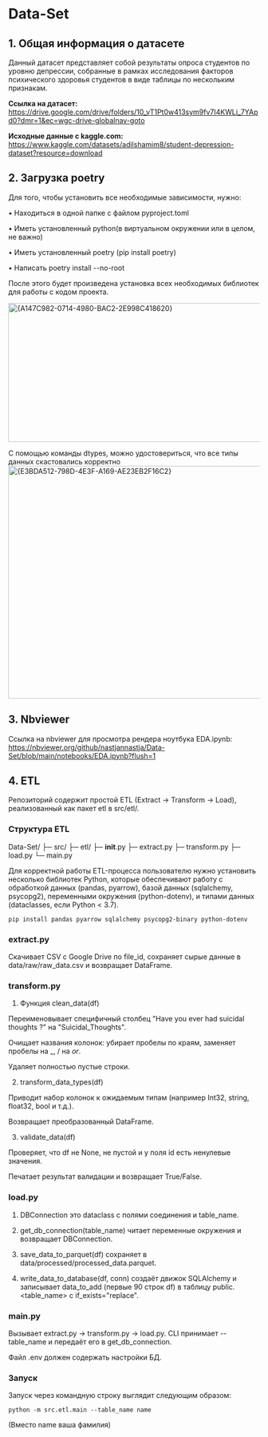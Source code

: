 # Data-Set
## 1. **Общая информация о датасете** 
 Данный датасет представляет собой результаты опроса студентов по уровню депрессии, собранные в рамках исследования факторов психического здоровья студентов в виде таблицы по нескольким признакам.
 
**Ссылка на датасет:** https://drive.google.com/drive/folders/10_vT1Pt0w413sym9fv7I4KWLi_7YApd0?dmr=1&ec=wgc-drive-globalnav-goto

**Исходные данные с kaggle.com:** https://www.kaggle.com/datasets/adilshamim8/student-depression-dataset?resource=download

## 2. Загрузка poetry
Для того, чтобы установить все необходимые зависимости, нужно:

• Находиться в одной папке с файлом pyproject.toml

• Иметь установленный python(в виртуальном окружении или в целом, не важно)

• Иметь установленный poetry (pip install poetry)

• Написать poetry install --no-root

После этого будет произведена установка всех необходимых библиотек для работы с кодом проекта.

<img width="1850" height="278" alt="{A147C982-0714-4980-BAC2-2E998C418620}" src="https://github.com/user-attachments/assets/edc2678a-a906-4d82-b979-312356896179" />

С помощью команды dtypes, можно удостовериться, что все типы данных скастовались корректно
<img width="1313" height="466" alt="{E3BDA512-798D-4E3F-A169-AE23EB2F16C2}" src="https://github.com/user-attachments/assets/86f6652a-7346-442d-a96d-ee83b3b9997a" />

## 3. Nbviewer 
Ссылка на nbviewer для просмотра рендера ноутбука EDA.ipynb: https://nbviewer.org/github/nastjannastja/Data-Set/blob/main/notebooks/EDA.ipynb?flush=1

## 4. ETL

Репозиторий содержит простой ETL (Extract → Transform → Load), реализованный как пакет etl в src/etl/.

### **Структура ETL**

Data-Set/
├─ src/
  ├─ etl/
    ├─ __init__.py
    ├─ extract.py
    ├─ transform.py
    ├─ load.py
    └─ main.py

Для корректной работы ETL-процесса пользователю нужно установить несколько библиотек Python, которые обеспечивают работу с обработкой данных (pandas, pyarrow), базой данных (sqlalchemy, psycopg2), переменными окружения (python-dotenv), и типами данных (dataclasses, если Python < 3.7).

```
pip install pandas pyarrow sqlalchemy psycopg2-binary python-dotenv
```

### **extract.py** 

Скачивает CSV с Google Drive по file_id, сохраняет сырые данные в data/raw/raw_data.csv и возвращает DataFrame.

### **transform.py** 

1. Функция clean_data(df)

Переименовывает специфичный столбец "Have you ever had suicidal thoughts ?" на "Suicidal_Thoughts".

Очищает названия колонок: убирает пробелы по краям, заменяет пробелы на _, / на _or_.

Удаляет полностью пустые строки.

2. transform_data_types(df)

Приводит набор колонок к ожидаемым типам (например Int32, string, float32, bool и т.д.).

Возвращает преобразованный DataFrame.

3. validate_data(df)

Проверяет, что df не None, не пустой и у поля id есть ненулевые значения.

Печатает результат валидации и возвращает True/False.

### **load.py** 

1. DBConnection это dataclass с полями соединения и table_name.

2. get_db_connection(table_name) читает переменные окружения и возвращает DBConnection.

3. save_data_to_parquet(df) сохраняет в data/processed/processed_data.parquet.

4. write_data_to_database(df, conn) создаёт движок SQLAlchemy и записывает data_to_add (первые 90 строк df) в таблицу public.<table_name> с if_exists="replace".

### **main.py** 

Вызывает extract.py → transform.py → load.py. CLI принимает --table_name и передаёт его в get_db_connection.

Файл .env должен содержать настройки БД.

### **Запуск**

Запуск через командную строку выглядит следующим образом:
```
python -m src.etl.main --table_name name
```
(Вместо name ваша фамилия)